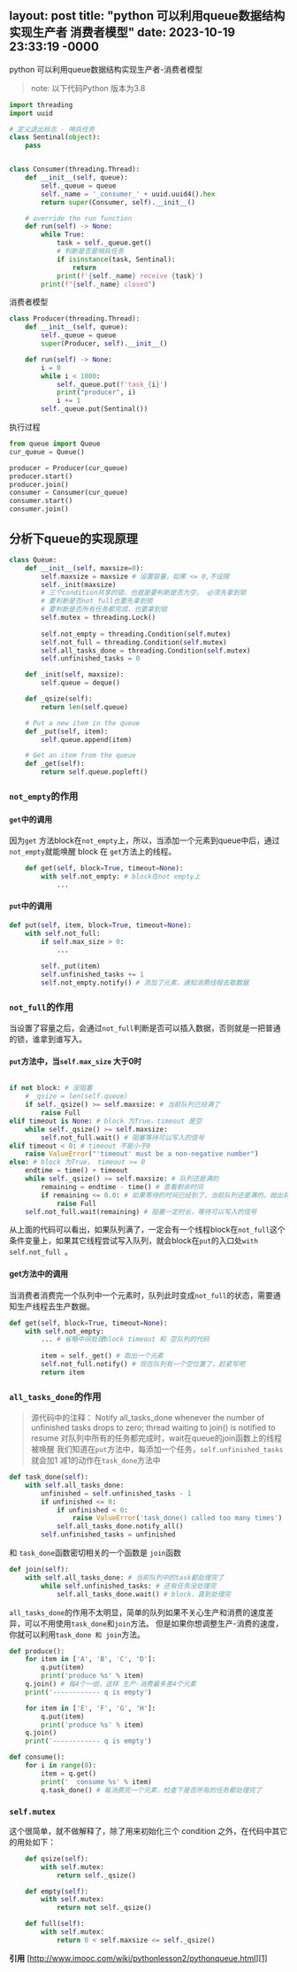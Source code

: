 layout: post
title: "python 可以利用queue数据结构实现生产者 消费者模型"
date: 2023-10-19 23:33:19 -0000
---

python 可以利用queue数据结构实现生产者-消费者模型
> note: 以下代码Python 版本为3.8
```python
import threading
import uuid

# 定义退出标志 - 哨兵任务
class Sentinal(object):
    pass


class Consumer(threading.Thread):
    def __init__(self, queue):
        self._queue = queue
        self._name = '_consumer_' + uuid.uuid4().hex
        return super(Consumer, self).__init__()

    # override the run function
    def run(self) -> None:
        while True:
            task = self._queue.get()
            # 判断是否是哨兵任务
            if isinstance(task, Sentinal):
                return
            print(f'{self._name} receive {task}')
        print(f"{self._name} closed")
```

消费者模型
```python
class Producer(threading.Thread):
    def __init__(self, queue):
        self._queue = queue
        super(Producer, self).__init__()

    def run(self) -> None:
        i = 0
        while i < 1000:
            self._queue.put(f'task_{i}')
            print("producer", i)
            i += 1
        self._queue.put(Sentinal())
```

执行过程
```python
from queue import Queue
cur_queue = Queue()

producer = Producer(cur_queue)
producer.start()
producer.join()
consumer = Consumer(cur_queue)
consumer.start()
consumer.join()
```

## **分析下queue的实现原理**
```python
class Queue:
    def __init__(self, maxsize=0):
        self.maxsize = maxsize # 设置容量，如果 <= 0,不设限
        self._init(maxsize)
      	# 三个condition共享的锁，也就是要判断是否为空， 必须先拿到锁
		# 要判断是否not_full也要先拿到锁
		# 要判断是否所有任务都完成，也要拿到锁
        self.mutex = threading.Lock()
 
        self.not_empty = threading.Condition(self.mutex)
        self.not_full = threading.Condition(self.mutex)
        self.all_tasks_done = threading.Condition(self.mutex)
        self.unfinished_tasks = 0

    def _init(self, maxsize):
        self.queue = deque()

    def _qsize(self):
        return len(self.queue)

    # Put a new item in the queue
    def _put(self, item):
        self.queue.append(item)

    # Get an item from the queue
    def _get(self):
        return self.queue.popleft()
```
### **`not_empty`的作用**
#### `get`中的调用
因为`get` 方法block在`not_empty`上，所以，当添加一个元素到queue中后，通过`not_empty`就能唤醒 block 在 `get`方法上的线程。
```python
   	def get(self, block=True, timeout=None):
        with self.not_empty: # block在not empty上
            ...
```
#### `put`中的调用
```python
def put(self, item, block=True, timeout=None):
	with self.not_full:
		if self.max_size > 0:
			...
		
		self._put(item)
    	self.unfinished_tasks += 1
    	self.not_empty.notify() # 添加了元素，通知消费线程去取数据
```
### `not_full`的作用
当设置了容量之后，会通过`not_full`判断是否可以插入数据，否则就是一把普通的锁，谁拿到谁写入。
#### `put`方法中，当`self.max_size` 大于0时
```python

if not block: # 没阻塞
	# _qsize = len(self.queue)
	if self._qsize() >= self.maxsize: # 当前队列已经满了
        raise Full
elif timeout is None: # block 为True，timeout 是空
    while self._qsize() >= self.maxsize:
        self.not_full.wait() # 阻塞等待可以写入的信号
elif timeout < 0: # timeout 不能小于0
	raise ValueError("'timeout' must be a non-negative number")
else: # block 为True， timeout >= 0
	endtime = time() + timeout
	while self._qsize() >= self.maxsize: # 队列还是满的
    	remaining = endtime - time() # 查看剩余时间
        if remaining <= 0.0: # 如果等待的时间已经到了，当前队列还是满的，抛出异常
            raise Full
    self.not_full.wait(remaining) # 阻塞一定时长，等待可以写入的信号
```
从上面的代码可以看出，如果队列满了，一定会有一个线程block在`not_full`这个条件变量上，如果其它线程尝试写入队列，就会block在`put`的入口处`with self.not_full `。
#### **get方法中的调用**
当消费者消费完一个队列中一个元素时，队列此时变成`not_full`的状态，需要通知生产线程去生产数据。
```python
def get(self, block=True, timeout=None):
	with self.not_empty:
		... # 省略中间处理block timeout 和 空队列的代码
            
    	item = self._get() # 取出一个元素
        self.not_full.notify() # 现在队列有一个空位置了，赶紧写吧
        return item
```
### `all_tasks_done`的作用
> 源代码中的注释： Notify all\_tasks\_done whenever the number of unfinished tasks drops to zero; thread waiting to join() is notified to resume
> 对队列中所有的任务都完成时，wait在queue的join函数上的线程被唤醒
我们知道在`put`方法中，每添加一个任务，`self.unfinished_tasks`就会加1
减1的动作在`task_done`方法中
```python
def task_done(self):
	with self.all_tasks_done:
    	unfinished = self.unfinished_tasks - 1
        if unfinished <= 0:
        	if unfinished < 0:
            	raise ValueError('task_done() called too many times')
        	self.all_tasks_done.notify_all()
        self.unfinished_tasks = unfinished
```
和 `task_done`函数密切相关的一个函数是 `join`函数
```python
def join(self):
	with self.all_tasks_done: # 当前队列中的task都处理完了
    	while self.unfinished_tasks: # 还有任务没处理完
        	self.all_tasks_done.wait() # block，直到处理完
```
`all_tasks_done`的作用不太明显，简单的队列如果不关心生产和消费的速度差异，可以不用使用`task_done`和`join`方法。
但是如果你想调整生产-消费的速度，你就可以利用`task_done 和 join`方法。
```python
def produce():
    for item in ['A', 'B', 'C', 'D']:
        q.put(item)
        print('produce %s' % item)
    q.join() # 每4个一组，这样 生产-消费最多差4个元素
    print('------------ q is empty')

    for item in ['E', 'F', 'G', 'H']:
        q.put(item)            
        print('produce %s' % item)
    q.join()        
    print('------------ q is empty')

def consume():
    for i in range(8):
        item = q.get()
        print('  consume %s' % item)
        q.task_done() # 每消费完一个元素，检查下是否所有的任务都处理完了

```

### `self.mutex`
这个很简单，就不做解释了，除了用来初始化三个 condition 之外，在代码中其它的用处如下：
```python
    def qsize(self):
        with self.mutex:
            return self._qsize()

    def empty(self):
        with self.mutex:
            return not self._qsize()

    def full(self):
        with self.mutex:
            return 0 < self.maxsize <= self._qsize()

```

**引用**
[http://www.imooc.com/wiki/pythonlesson2/pythonqueue.html][1]

[1]:	http://www.imooc.com/wiki/pythonlesson2/pythonqueue.html